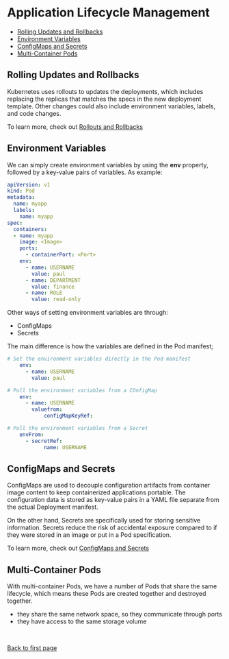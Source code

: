 
# Application Lifecycle Management 


- [Rolling Updates and Rollbacks](#rolling-updates-and-rollbacks)
- [Environment Variables](#environment-variables)
- [ConfigMaps and Secrets](#configmaps-and-secrets)
- [Multi-Container Pods](#multi-container-pods)


## Rolling Updates and Rollbacks 

Kubernetes uses rollouts to updates the deployments, which includes replacing the replicas that matches the specs in the new deployment template. Other changes could also include environment variables, labels, and code changes.

To learn more, check out [Rollouts and Rollbacks](./019-Rollouts-and-Rollbacks.md)


## Environment Variables 

We can simply create environment variables by using the **env** property, followed by a key-value pairs of variables. As example: 

```yaml
apiVersion: v1
kind: Pod
metadata:
  name: myapp
  labels:
    name: myapp
spec:
  containers:
  - name: myapp
    image: <Image>
    ports:
      - containerPort: <Port>
    env:
      - name: USERNAME 
        value: paul 
      - name: DEPARTMENT
        value: finance 
      - name: ROLE 
        value: read-only 
```

Other ways of setting environment variables are through:

- ConfigMaps 
- Secrets 

The main difference is how the variables are defined in the Pod manifest;

```yaml
# Set the environment variables directly in the Pod manifest
    env:
      - name: USERNAME 
        value: paul 
```
```yaml
# Pull the environment variables from a COnfigMap 
    env:
      - name: USERNAME 
        valuefrom:
            configMapKeyRef:
```
```yaml
# Pull the environment variables from a Secret 
    envFrom:
      - secretRef:
            name: USERNAME
```

## ConfigMaps and Secrets 

ConfigMaps are used to decouple configuration artifacts from container image content to keep containerized applications portable. The configuration data is stored as key-value pairs in a YAML file separate from the actual Deployment manifest.

On the other hand, Secrets are specifically used for storing sensitive information. Secrets reduce the risk of accidental exposure compared to if they were stored in an image or put in a Pod specification. 

To learn more, check out [ConfigMaps and Secrets](./021-Configmaps.md) 

## Multi-Container Pods 

With multi-container Pods, we have a number of Pods that share the same lifecycle, which means these Pods are created together and destroyed together.

- they share the same network space, so they communicate through ports 
- they have access to the same storage volume



<br>

[Back to first page](../../README.md#kubernetes)
